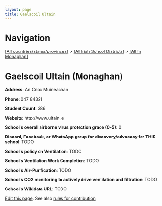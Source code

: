```yaml
---
layout: page
title: Gaelscoil Ultain
---
```

# Navigation

[[All countries/states/provinces]](../../..) > [[All Irish School Districts]](../..) > [[All In Monaghan]](..)

# Gaelscoil Ultain (Monaghan)

**Address**: An Cnoc Muineachan

**Phone**: 047 84321

**Student Count**: 386

**Website**: <http://www.ultain.ie>

**School's overall airborne virus protection grade (0-5)**: 0

**Discord, Facebook, or WhatsApp group for discovery/advocacy for THIS school**: TODO

**School's policy on Ventilation**: TODO

**School's Ventilation Work Completion**: TODO

**School's Air-Purification**: TODO

**School's CO2 monitoring to actively drive ventilation and filtration**: TODO

**School's Wikidata URL**: TODO


[Edit this page](https://github.com/ventilate-schools/Ireland/edit/main/./Monaghan/Gaelscoil_Ultain.md). See also [rules for contribution](../../../contribution-rules/)
